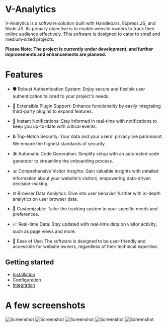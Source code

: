 
# V-Analytics
V-Analytics is a software solution built with Handlebars, Express.JS, and Node.JS. Its primary objective is to enable website owners to track their online audience effectively. This software is designed to cater to small and medium-sized projects.

**Please Note: The project is currently under development, and further improvements and enhancements are planned.**

# Features

* 🛡️ Robust Authentication System: Enjoy secure and flexible user authentication tailored to your project's needs.

* 🧩 Extensible Plugin Support: Enhance functionality by easily integrating third-party plugins to expand features.

* 🚀 Instant Notifications: Stay informed in real-time with notifications to keep you up-to-date with critical events.

* 🔒 Top-Notch Security: Your data and your users' privacy are paramount. We ensure the highest standards of security.

* 🛠️ Automatic Code Generation: Simplify setup with an automated code generator to streamline the onboarding process.

* 📊 Comprehensive Visitor Insights: Gain valuable insights with detailed information about your website's visitors, empowering data-driven decision-making.

* 🌐 Browser Data Analytics: Dive into user behavior further with in-depth analytics on user browser data.

* 🎨 Customizable: Tailor the tracking system to your specific needs and preferences.

* 📈 Real-time Data: Stay updated with real-time data on visitor activity, such as page views and more.

* 🧰 Ease of Use: The software is designed to be user-friendly and accessible for website owners, regardless of their technical expertise.



## Getting started

 - [Installation](https://github.com/dayofpay/V-Analytics/docs/installation.md)
 - [Configuration](https://github.com/dayofpay/V-Analytics/docs/config.md)
 - [Integration](https://github.com/dayofpay/V-Analytics/docs/integration.md)

# A few screenshots
![Screenshot](https://i.gyazo.com/c23bd13eb1e8b92e2f5aaa8e50a4d98c.png)
![Screenshot](https://i.gyazo.com/cf61e608c56821f60c3d7cd8b920e835.png)
![Screenshot](https://i.gyazo.com/4bfee18bd2dd5ec91801966a1dc21755.png)
![Screenshot](https://i.gyazo.com/42360b64c87d38c708d197cbc9668d92.png)
![Screenshot](https://i.gyazo.com/c484953065a5bfd1ec877d2d4e5298b6.png)